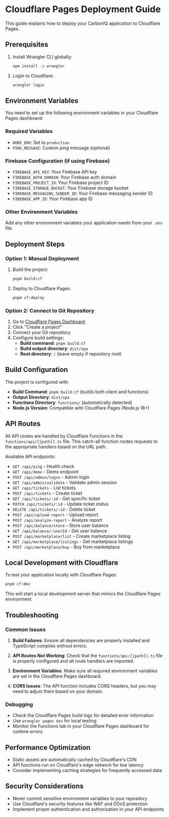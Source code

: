 # Cloudflare Pages Deployment Guide

This guide explains how to deploy your CarbonIQ application to Cloudflare Pages.

## Prerequisites

1. Install Wrangler CLI globally:
   ```bash
   npm install -g wrangler
   ```

2. Login to Cloudflare:
   ```bash
   wrangler login
   ```

## Environment Variables

You need to set up the following environment variables in your Cloudflare Pages dashboard:

### Required Variables
- `NODE_ENV`: Set to `production`
- `PING_MESSAGE`: Custom ping message (optional)

### Firebase Configuration (if using Firebase)
- `FIREBASE_API_KEY`: Your Firebase API key
- `FIREBASE_AUTH_DOMAIN`: Your Firebase auth domain
- `FIREBASE_PROJECT_ID`: Your Firebase project ID
- `FIREBASE_STORAGE_BUCKET`: Your Firebase storage bucket
- `FIREBASE_MESSAGING_SENDER_ID`: Your Firebase messaging sender ID
- `FIREBASE_APP_ID`: Your Firebase app ID

### Other Environment Variables
Add any other environment variables your application needs from your `.env` file.

## Deployment Steps

### Option 1: Manual Deployment

1. Build the project:
   ```bash
   pnpm build:cf
   ```

2. Deploy to Cloudflare Pages:
   ```bash
   pnpm cf:deploy
   ```

### Option 2: Connect to Git Repository

1. Go to [Cloudflare Pages Dashboard](https://dash.cloudflare.com/pages)
2. Click "Create a project"
3. Connect your Git repository
4. Configure build settings:
   - **Build command**: `pnpm build:cf`
   - **Build output directory**: `dist/spa`
   - **Root directory**: `/` (leave empty if repository root)

## Build Configuration

The project is configured with:

- **Build Command**: `pnpm build:cf` (builds both client and functions)
- **Output Directory**: `dist/spa`
- **Functions Directory**: `functions/` (automatically detected)
- **Node.js Version**: Compatible with Cloudflare Pages (Node.js 18+)

## API Routes

All API routes are handled by Cloudflare Functions in the `functions/api/[[path]].ts` file. This catch-all function routes requests to the appropriate handlers based on the URL path.

Available API endpoints:
- `GET /api/ping` - Health check
- `GET /api/demo` - Demo endpoint
- `POST /api/admin/login` - Admin login
- `GET /api/admin/validate` - Validate admin session
- `GET /api/tickets` - List tickets
- `POST /api/tickets` - Create ticket
- `GET /api/tickets/:id` - Get specific ticket
- `PATCH /api/tickets/:id` - Update ticket status
- `DELETE /api/tickets/:id` - Delete ticket
- `POST /api/upload-report` - Upload report
- `POST /api/analyze-report` - Analyze report
- `POST /api/balance/store` - Store user balance
- `GET /api/balance/:userId` - Get user balance
- `POST /api/marketplace/list` - Create marketplace listing
- `GET /api/marketplace/listings` - Get marketplace listings
- `POST /api/marketplace/buy` - Buy from marketplace

## Local Development with Cloudflare

To test your application locally with Cloudflare Pages:

```bash
pnpm cf:dev
```

This will start a local development server that mimics the Cloudflare Pages environment.

## Troubleshooting

### Common Issues

1. **Build Failures**: Ensure all dependencies are properly installed and TypeScript compiles without errors.

2. **API Routes Not Working**: Check that the `functions/api/[[path]].ts` file is properly configured and all route handlers are imported.

3. **Environment Variables**: Make sure all required environment variables are set in the Cloudflare Pages dashboard.

4. **CORS Issues**: The API function includes CORS headers, but you may need to adjust them based on your domain.

### Debugging

- Check the Cloudflare Pages build logs for detailed error information
- Use `wrangler pages dev` for local testing
- Monitor the Functions tab in your Cloudflare Pages dashboard for runtime errors

## Performance Optimization

- Static assets are automatically cached by Cloudflare's CDN
- API functions run on Cloudflare's edge network for low latency
- Consider implementing caching strategies for frequently accessed data

## Security Considerations

- Never commit sensitive environment variables to your repository
- Use Cloudflare's security features like WAF and DDoS protection
- Implement proper authentication and authorization in your API endpoints
